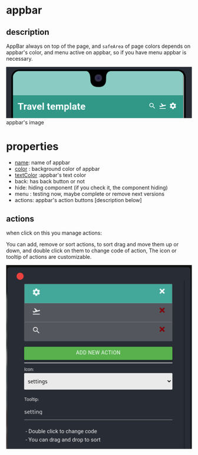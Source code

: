 # appbar  

## description 

AppBar always on top of the page, and `safeArea` of page colors depends on appbar's color,
and menu active on appbar, so if you have menu appbar is necessary.

![alt text](/assets/images/properties/appbar.png)
appbar's image

# properties
-  [name](/properties/name.md): name of appbar
- [color](/properties/color.md) : background color of appbar
- [textColor](/properties/color.md) :appbar's text color 
- back: has back button or not
- hide: hiding component (if you check it, the component hiding)
- menu : testing now, maybe complete or remove next versions
- actions: appbar's action buttons [description below]

## actions

when click on this you manage actions:

You can add, remove or sort actions, to sort drag and move them up or down, 
and double click on them to change code of action, The icon or tooltip of actions are customizable. 

![alt text](/assets/images/properties/actions.png)